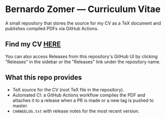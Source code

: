 # Bernardo Zomer — Curriculum Vitae

A small repository that stores the source for my CV as a TeX document and publishes compiled PDFs via GitHub Actions.

## Find my CV [HERE](https://github.com/Bernardozomer/cv/releases/latest/download/Bernardo.Barzotto.Zomer.pdf)

You can also access Releases from this repository's GitHub UI by clicking "Releases" in the sidebar or the "Releases" link under the repository name.

## What this repo provides

- TeX source for the CV (root TeX file in the repository).
- Automated CI: a GitHub Actions workflow compiles the PDF and attaches it to a release when a PR is made or a new tag is pushed to master.
- `CHANGELOG.txt` with release notes for the most recent version.
